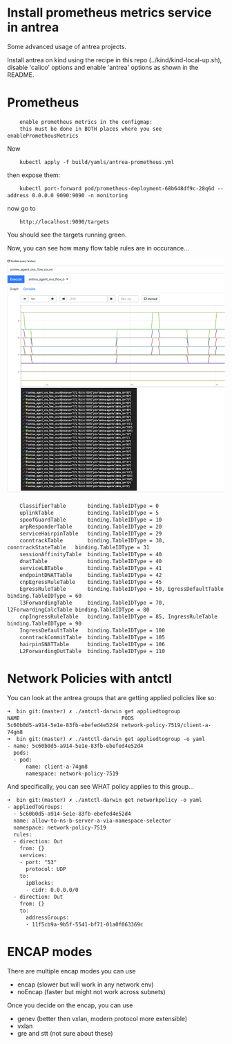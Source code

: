 # Install prometheus metrics service in antrea 

Some advanced usage of antrea projects. 

Install antrea on kind using the recipe in this repo (../kind/kind-local-up.sh), disable 'calico' options and enable 'antrea' options
as shown in the README.

# Prometheus

```
	enable prometheus metrics in the configmap:		
	this must be done in BOTH places where you see enablePrometheusMetrics
```

Now

```
	kubectl apply -f build/yamls/antrea-prometheus.yml
```

then expose them:

```
	kubectl port-forward pod/prometheus-deployment-68b648df9c-28q6d --address 0.0.0.0 9090:9090 -n monitoring
```

now go to 

```
	http://localhost:9090/targets
```

You should see the targets running green.


Now, you can see how many flow table rules are in occurance... 

![Image description](flowtables.png)


```
	ClassifierTable       binding.TableIDType = 0
	uplinkTable           binding.TableIDType = 5
	spoofGuardTable       binding.TableIDType = 10
	arpResponderTable     binding.TableIDType = 20
	serviceHairpinTable   binding.TableIDType = 29
	conntrackTable        binding.TableIDType = 30, conntrackStateTable   binding.TableIDType = 31
	sessionAffinityTable  binding.TableIDType = 40
	dnatTable             binding.TableIDType = 40
	serviceLBTable        binding.TableIDType = 41
	endpointDNATTable     binding.TableIDType = 42
	cnpEgressRuleTable    binding.TableIDType = 45
	EgressRuleTable       binding.TableIDType = 50, EgressDefaultTable    binding.TableIDType = 60
	l3ForwardingTable     binding.TableIDType = 70, l2ForwardingCalcTable binding.TableIDType = 80
	cnpIngressRuleTable   binding.TableIDType = 85, IngressRuleTable binding.TableIDType = 90
	IngressDefaultTable   binding.TableIDType = 100
	conntrackCommitTable  binding.TableIDType = 105
	hairpinSNATTable      binding.TableIDType = 106
	L2ForwardingOutTable  binding.TableIDType = 110
```

# Network Policies with antctl 

You can look at the antrea groups that are getting applied policies like so:
```
➜  bin git:(master) ✗ ./antctl-darwin get appliedtogroup
NAME                                 PODS
5c60b0d5-a914-5e1e-83fb-ebefed4e52d4 network-policy-7519/client-a-74gm8
➜  bin git:(master) ✗ ./antctl-darwin get appliedtogroup -o yaml
- name: 5c60b0d5-a914-5e1e-83fb-ebefed4e52d4
  pods:
  - pod:
      name: client-a-74gm8
      namespace: network-policy-7519
```
And specifically, you can see WHAT policy applies to this group...

```
➜  bin git:(master) ✗ ./antctl-darwin get networkpolicy -o yaml
- appliedToGroups:
  - 5c60b0d5-a914-5e1e-83fb-ebefed4e52d4
  name: allow-to-ns-b-server-a-via-namespace-selector
  namespace: network-policy-7519
  rules:
  - direction: Out
    from: {}
    services:
    - port: "53"
      protocol: UDP
    to:
      ipBlocks:
      - cidr: 0.0.0.0/0
  - direction: Out
    from: {}
    to:
      addressGroups:
      - 11f5cb9a-9b5f-5541-bf71-01a0f063369c
```


# ENCAP modes

There are multiple encap modes you can use

- encap (slower but will work in any network env)
- noEncap (faster but might not work across subnets)

Once you decide on the encap, you can use
- genev (better then vxlan, modern protocol more extensible)
- vxlan
- gre and stt (not sure about these)






